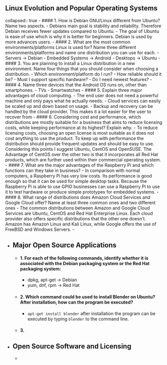 ##  Linux Evolution and Popular Operating Systems
collapsed:: true
	- #### 1. How is Debian GNU/Linux different from Ubuntu? Name two aspects.
		- Debians main goal is stability and reliability. Therefore Debian receives fewer updates compared to Ubuntu.
		- The goal of Ubuntu is ease of use which is why it is better for beginners. Debian is used by more advances users.
	- #### 2. What are the most common environments/platforms Linux is used for? Name three different environments/platforms and name one distribution you can use for each.
		- Servers -> Debian
		- Embedded Systems -> Android
		- Desktops -> Ubuntu
	- #### 3. You are planning to install a Linux distribution in a new environment. Name four things that you should consider when choosing a distribution.
		- Which environment/platform do I run?
		- How reliable should it be?
		- Must I support specific hardware?
		- Do I need newest features?
	- #### 4. Name three devices that the Android OS runs on, other than smartphones.
		- TVs
		- Smartwatches
	- #### 5. Explain three major advantages of cloud computing.
		- The end user does not need a powerful machine and only pays what he actually needs.
		- Cloud services can easily be scaled up and down based on usage.
		- Backup and recovery can be handled by the cloud provider. This makes it a lot easier for the user to recover from
	- #### 6. Considering cost and performance, which distributions are mostly suitable for a business that aims to reduce licensing costs, while keeping performance at its highest? Explain why.
		- To reduce licensing costs, choosing an open license is most suitable as it does not cost anything to use the product. To keep up with performance the distribution should provide frequent updates and should be easy to use. Considering this points I suggest Ubuntu, CentOS and OpenSUSE. The Advantage of CentOS over the other two is that it incorporates all Red Hat products, which are further used within their commercial operating system.
	- #### 7. What are the major advantages of the Raspberry Pi and which functions can they take in business?
		- In comparison with normal computers, a Raspberry Pi has very low costs. Its performance is good enough so that it can be used for simple desktop tasks. Because the Raspberry Pi is able to use GPIO businesses can use a Raspberry Pi to use it to test hardware or produce simple prototypes for embedded systems.
	- #### 8. What range of distributions does Amazon Cloud Services and Google Cloud offer? Name at least three common ones and two different ones
		- The common distributions between Amazon and Google Cloud Services are Ubuntu, CentOS
		  and Red Hat Enterprise Linux. Each cloud provider also offers specific distributions that the
		  other one doesn’t. Amazon has Amazon Linux and Kali Linux, while Google offers the use of
		  FreeBSD and Windows Servers.
	-
- ## Major Open Source Applications
	- #### 1. For each of the following commands, identify whether it is associated with the Debian packaging system or the Red Hat packaging system:
		- dpkg, apt-get -> Debian
		- yum, dnf, rpm -> Red Hat
	- #### 2. Which command could be used to install Blender on Ubuntu? After installation, how can the program be executed?
		- `apt-get install blender` after installation the program can be executed by typing `blender` to the command line.
	- #### 3.
- ## Open Source Software and Licensing
	-